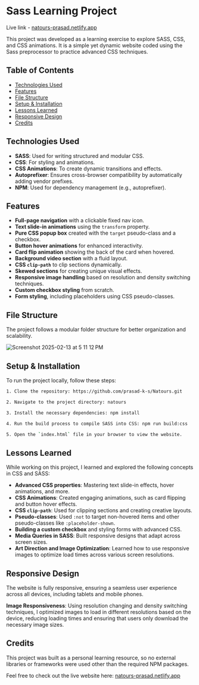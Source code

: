 # Sass Learning Project 

Live link - [natours-prasad.netlify.app](https://natours-prasad.netlify.app)

This project was developed as a learning exercise to explore SASS, CSS, and CSS animations. It is a simple yet dynamic website coded using the Sass preprocessor to practice advanced CSS techniques.

## Table of Contents

- [Technologies Used](#technologies-used)
- [Features](#features)
- [File Structure](#file-structure)
- [Setup & Installation](#setup--installation)
- [Lessons Learned](#lessons-learned)
- [Responsive Design](#responsive-design)
- [Credits](#credits)

## Technologies Used

- **SASS**: Used for writing structured and modular CSS.
- **CSS**: For styling and animations.
- **CSS Animations**: To create dynamic transitions and effects.
- **Autoprefixer**: Ensures cross-browser compatibility by automatically adding vendor prefixes.
- **NPM**: Used for dependency management (e.g., autoprefixer).

## Features

- **Full-page navigation** with a clickable fixed nav icon.
- **Text slide-in animations** using the `transform` property.
- **Pure CSS popup box** created with the `target` pseudo-class and a checkbox.
- **Button hover animations** for enhanced interactivity.
- **Card flip animation** showing the back of the card when hovered.
- **Background video section** with a fluid layout.
- **CSS `clip-path`** to clip sections dynamically.
- **Skewed sections** for creating unique visual effects.
- **Responsive image handling** based on resolution and density switching techniques.
- **Custom checkbox styling** from scratch.
- **Form styling**, including placeholders using CSS pseudo-classes.
  
## File Structure

The project follows a modular folder structure for better organization and scalability.

![Screenshot 2025-02-13 at 5 11 12 PM](https://github.com/user-attachments/assets/8ebe8a10-647a-46fc-ae7c-ca6b6bc35c5a)

## Setup & Installation

To run the project locally, follow these steps:
```bash
1. Clone the repository: https://github.com/prasad-k-s/Natours.git

2. Navigate to the project directory: natours

3. Install the necessary dependencies: npm install

4. Run the build process to compile SASS into CSS: npm run build:css

5. Open the `index.html` file in your browser to view the website.
```
## Lessons Learned

While working on this project, I learned and explored the following concepts in CSS and SASS:

- **Advanced CSS properties**: Mastering text slide-in effects, hover animations, and more.
- **CSS Animations**: Created engaging animations, such as card flipping and button hover effects.
- **CSS `clip-path`**: Used for clipping sections and creating creative layouts.
- **Pseudo-classes**: Used `:not` to target non-hovered items and other pseudo-classes like `:placeholder-shown`.
- **Building a custom checkbox** and styling forms with advanced CSS.
- **Media Queries in SASS**: Built responsive designs that adapt across screen sizes.
- **Art Direction and Image Optimization**: Learned how to use responsive images to optimize load times across various screen resolutions.

## Responsive Design

The website is fully responsive, ensuring a seamless user experience across all devices, including tablets and mobile phones. 

**Image Responsiveness**: Using resolution changing and density switching techniques, I optimized images to load in different resolutions based on the device, reducing loading times and ensuring that users only download the necessary image sizes.

## Credits

This project was built as a personal learning resource, so no external libraries or frameworks were used other than the required NPM packages.

Feel free to check out the live website here: [natours-prasad.netlify.app](https://natours-prasad.netlify.app)

